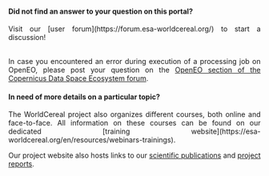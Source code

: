 
#### Did not find an answer to your question on this portal?

<div style="text-align: justify">
Visit our [user forum](https://forum.esa-worldcereal.org/) to start a discussion!<br><br>

In case you encountered an error during execution of a processing job on OpenEO, please post your question on the [OpenEO section of the Copernicus Data Space Ecosystem forum](https://forum.dataspace.copernicus.eu/c/openeo/28).
</div>

#### In need of more details on a particular topic?

<div style="text-align: justify">
The WorldCereal project also organizes different courses, both online and face-to-face.
All information on these courses can be found on our dedicated [training website](https://esa-worldcereal.org/en/resources/webinars-trainings).

Our project website also hosts links to our [scientific publications](https://esa-worldcereal.org/en/resources/papers) and [project reports](https://esa-worldcereal.org/en/resources/reports).
</div>
